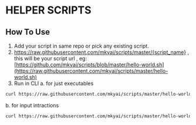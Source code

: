 # HELPER SCRIPTS

## How To Use

1. Add your script in same repo or pick any existing script.
2. https://raw.githubusercontent.com/mkyai/scripts/master/{script_name} , this will be your script url , eg: [https://github.com/mkyai/scripts/blob/master/hello-world.sh](https://raw.githubusercontent.com/mkyai/scripts/master/hello-world.sh)
3. Run in CLI
a. for just executables
```bash
curl https://raw.githubusercontent.com/mkyai/scripts/master/hello-world.sh | bash
```

b. for input intractions
```bash
curl https://raw.githubusercontent.com/mkyai/scripts/master/hello-world.sh -o script.sh && chmod +x ./script.sh && ./script.sh
```
